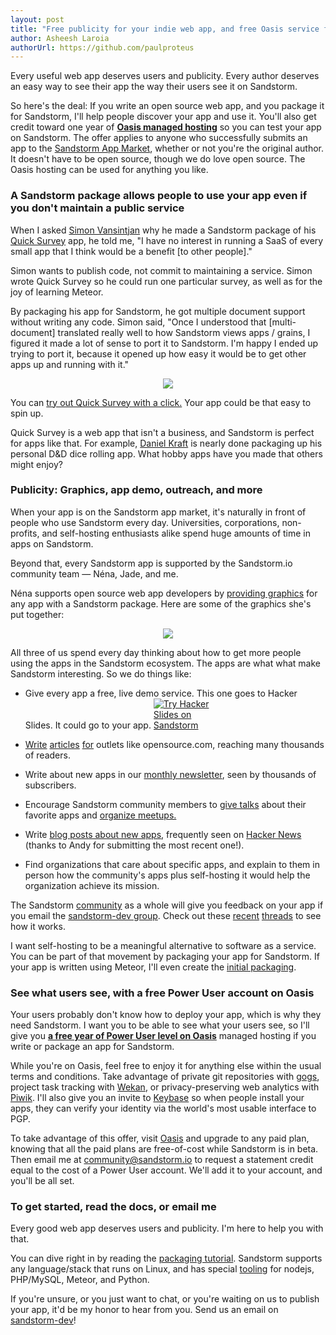 ```yaml
---
layout: post
title: "Free publicity for your indie web app, and free Oasis service for you"
author: Asheesh Laroia
authorUrl: https://github.com/paulproteus
---
```


Every useful web app deserves users and publicity. Every author deserves an easy way to see their app the way their users see it on Sandstorm.

So here's the deal: If you write an open source web app, and you package it for Sandstorm, I'll help people discover your app and use it. You'll also get credit toward one year of [**Oasis managed hosting**](https://oasis.sandstorm.io) so you can test your app on Sandstorm. The offer applies to anyone who successfully submits an app to the [Sandstorm App Market](https://apps.sandstorm.io), whether or not you're the original author. It doesn't have to be open source, though we do love open source. The Oasis hosting can be used for anything you like.


### A Sandstorm package allows people to use your app even if you don't maintain a public service

When I asked <a href="http://simon.vansintjan.net/">Simon Vansintjan</a> why he made a Sandstorm package of his <a href="https://apps.sandstorm.io/app/wupmzqk4872vgsye9t9x5dmrdw17mad97dk21jvcm2ph4jataze0">Quick Survey</a> app, he told me, "I have no interest in running a SaaS of every small app that I think would be a benefit [to other people]."

Simon wants to publish code, not commit to maintaining a service. Simon wrote Quick Survey so he could run one particular survey, as well as for the joy of learning Meteor.

By packaging his app for Sandstorm, he got multiple document support without writing any code. Simon said, "Once I understood that [multi-document] translated really well to how Sandstorm views apps / grains, I figured it made a lot of sense to port it to Sandstorm. I'm happy I ended up trying to port it, because it opened up how easy it would be to get other apps up and running with it."

<p style="text-align: center;"><a href="https://apps.sandstorm.io/app/wupmzqk4872vgsye9t9x5dmrdw17mad97dk21jvcm2ph4jataze0"><img src="/news/images/2016-02-05-app-author-publicity-oasis/cbd94e8d81ed9bccaf19eb0228dbf451.png" style="max-width: 50%;"></a></p>

You can <a href="https://apps.sandstorm.io/app/wupmzqk4872vgsye9t9x5dmrdw17mad97dk21jvcm2ph4jataze0">try out Quick Survey with a click.</a> Your app could be that easy to spin up.

Quick Survey is a web app that isn't a business, and Sandstorm is perfect for apps like that. For example, <a href="https://twitter.com/frigginglorious">Daniel Kraft</a> is nearly done packaging up his personal D&D dice rolling app. What hobby apps have you made that others might enjoy?

### Publicity: Graphics, app demo, outreach, and more

When your app is on the Sandstorm app market, it's naturally in front of people who use Sandstorm every day. Universities, corporations, non-profits, and self-hosting enthusiasts alike spend huge amounts of time in apps on Sandstorm.

Beyond that, every Sandstorm app is supported by the Sandstorm.io community team &mdash; Néna, Jade, and me.

Néna supports open source web app developers by [providing graphics](/news/2015-11-10-icons-spks-for-everyone#graphics-for-everyone) for any app with a Sandstorm package. Here are some of the graphics she's put together:

<p style="text-align: center;"><img src="/news/images/2016-02-05-app-author-publicity-oasis/10-appdesigns.png" style="max-width: 50%;"></p>

All three of us spend every day thinking about how to get more people using the apps in the Sandstorm ecosystem. The apps are what what make Sandstorm interesting. So we do things like:

- Give every app a free, live demo service. This one goes to Hacker Slides. It could go to your app. <a href="https://demo.sandstorm.io/appdemo/7qvcjh7gk0rzdx1s3c8gufd288sesf6vvdt297756xcv4q8xxvhh"><img alt="Try Hacker Slides on Sandstorm" src="/news/images/2016-02-05-app-author-publicity-oasis/try-live%20demo-783189.svg" style="max-width: 92;"></a>

- [Write](https://opensource.com/life/14/8/sandstorm-open-source-web-apps) [articles](https://opensource.com/life/16/1/8-ways-contribute-open-source-without-writing-code) [for](https://opensource.com/life/15/12/5-open-source-web-apps-self-hosted) outlets like opensource.com, reaching many thousands of readers.

- Write about new apps in our [monthly newsletter](https://sandstorm.io/#join-list), seen by thousands of subscribers.

- Encourage Sandstorm community members to [give talks](/news/2015-12-17-community-talks) about their favorite apps and [organize meetups.](http://www.meetup.com/topics/sandstorm/)

- Write [blog posts about new apps](/news/2016-01-22-8-new-open-source-apps), frequently seen on [Hacker News](https://news.ycombinator.com/item?id=11022993) (thanks to Andy for submitting the most recent one!).

- Find organizations that care about specific apps, and explain to them in person how the community's apps plus self-hosting it would help the organization achieve its mission.

The Sandstorm <a href="/community">community</a> as a whole will give you feedback on your app if you email the <a href="https://groups.io/g/sandstorm-dev-group">sandstorm-dev group</a>. Check out these <a href="https://groups.google.com/forum/#!topic/sandstorm-dev/YNiAzlqON40">recent</a> <a href="https://groups.google.com/forum/#!topic/sandstorm-dev/nVu9VBNFNUM">threads</a> to see how it works.

I want self-hosting to be a meaningful alternative to software as a service. You can be part of that movement by packaging your app for Sandstorm. If your app is written using Meteor, I'll even create the [initial packaging](one-click-installers-for-everyone).

### See what users see, with a free Power User account on Oasis

Your users probably don't know how to deploy your app, which is why they need Sandstorm. I want you to be able to see what your users see, so I'll give you [**a free year of Power User level on Oasis**](https://sandstorm.io/get) managed hosting if you write or package an app for Sandstorm.

While you're on Oasis, feel free to enjoy it for anything else within the usual terms and conditions. Take advantage of private git repositories with <a href="https://apps.sandstorm.io/app/d9ygf47xrtnw12j92cyt6cu8ut75esx01u4q3kcrn8415w9qzzgh">gogs</a>, project task tracking with <a href="https://apps.sandstorm.io/app/m86q05rdvj14yvn78ghaxynqz7u2svw6rnttptxx49g1785cdv1h">Wekan</a>, or privacy-preserving web analytics with <a href="https://apps.sandstorm.io/app/xuajusd5d4a9v4js71ru0cwj9wn984q1x8kny10htsp8f5dcfep0">Piwik</a>. I'll also give you an invite to [Keybase](https://keybase.io) so when people install your apps, they can verify your identity via the world's most usable interface to PGP.

To take advantage of this offer, visit [Oasis](https://oasis.sandstorm.io/) and upgrade to any paid plan, knowing that all the paid plans
are free-of-cost while Sandstorm is in beta. Then email me at community@sandstorm.io to request a statement credit equal to the cost of a Power User account. We'll add it to your account, and you'll be all set.

### To get started, read the docs, or email me

Every good web app deserves users and publicity. I'm here to help you with that.

You can dive right in by reading the [packaging tutorial](https://docs.sandstorm.io/en/latest/vagrant-spk/packaging-tutorial/). Sandstorm supports any language/stack that runs on Linux, and has special [tooling](https://docs.sandstorm.io/en/latest/vagrant-spk/platform-stacks/) for nodejs, PHP/MySQL, Meteor, and Python.

If you're unsure, or you just want to chat, or you're waiting on us to publish your app, it'd be my honor to hear from you. Send us an email on [sandstorm-dev](https://groups.io/g/sandstorm-dev-group)!
